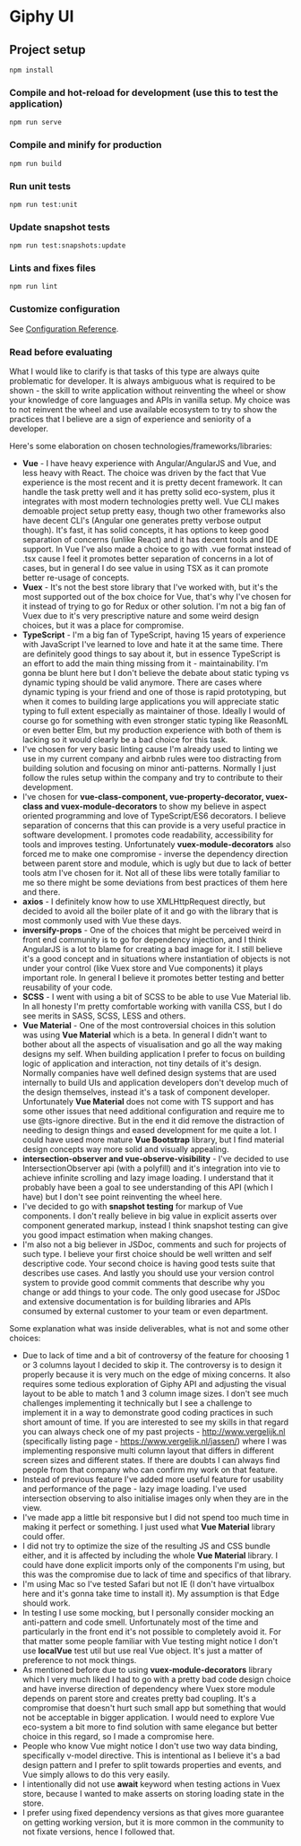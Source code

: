 # Giphy UI

## Project setup
```
npm install
```

### Compile and hot-reload for development (use this to test the application)
```
npm run serve
```

### Compile and minify for production
```
npm run build
```

### Run unit tests
```
npm run test:unit
```

### Update snapshot tests
```
npm run test:snapshots:update
```

### Lints and fixes files
```
npm run lint
```

### Customize configuration
See [Configuration Reference](https://cli.vuejs.org/config/).

### Read before evaluating

What I would like to clarify is that tasks of this type are always quite problematic for developer. It is always ambiguous
what is required to be shown - the skill to write application without reinventing the wheel or show your knowledge of core
languages and APIs in vanilla setup. My choice was to not reinvent the wheel and use available ecosystem to try to show
the practices that I believe are a sign of experience and seniority of a developer.

Here's some elaboration on chosen technologies/frameworks/libraries:
   * **Vue** - I have heavy experience with Angular/AngularJS and Vue, and less heavy with React. The choice was driven by the
     fact that Vue experience is the most recent and it is pretty decent framework. It can handle the task pretty well 
     and it has pretty solid eco-system, plus it integrates with most modern technologies pretty well. Vue CLI makes demoable
     project setup pretty easy, though two other frameworks also have decent CLI's (Angular one generates pretty verbose
     output though). It's fast, it has solid concepts, it has options to keep good separation of concerns (unlike React)
     and it has decent tools and IDE support. In Vue I've also made a choice to go with .vue format instead of .tsx cause
     I feel it promotes better separation of concerns in a lot of cases, but in general I do see value in using TSX as it
     can promote better re-usage of concepts.
   * **Vuex** - It's not the best store library that I've worked with, but it's the most supported out of the box choice 
     for Vue, that's why I've chosen for it instead of trying to go for Redux or other solution. I'm not a big fan of Vuex
     due to it's very prescriptive nature and some weird design choices, but it was a place for compromise.
   * **TypeScript** - I'm a big fan of TypeScript, having 15 years of experience with JavaScript I've learned to love and hate
     it at the same time. There are definitely good things to say about it, but in essence TypeScript is an effort to add
     the main thing missing from it - maintainability. I'm gonna be blunt here but I don't believe the debate about static
     typing vs dynamic typing should be valid anymore. There are cases where dynamic typing is your friend and one of those
     is rapid prototyping, but when it comes to building large applications you will appreciate static typing to full extent
     especially as maintainer of those. Ideally I would of course go for something with even stronger static typing like
     ReasonML or even better Elm, but my production experience with both of them is lacking so it would clearly be a bad
     choice for this task.
   * I've chosen for very basic linting cause I'm already used to linting we use in my current company and airbnb rules
     were too distracting from building solution and focusing on minor anti-patterns. Normally I just follow the rules
     setup within the company and try to contribute to their development.
   * I've chosen for **vue-class-component, vue-property-decorator, vuex-class and vuex-module-decorators** to show my
     believe in aspect oriented programming and love of TypeScript/ES6 decorators. I believe separation of concerns that
     this can provide is a very useful practice in software development. I promotes code readability, accessibility for
     tools and improves testing. Unfortunately **vuex-module-decorators** also forced me to make one compromise - inverse 
     the dependency direction between parent store and module, which is ugly but due to lack of better tools atm I've 
     chosen for it. Not all of these libs were totally familiar to me so there might be some deviations from best practices
     of them here and there.
   * **axios** - I definitely know how to use XMLHttpRequest directly, but decided to avoid all the boiler plate of it and
     go with the library that is most commonly used with Vue these days.
   * **inversify-props** - One of the choices that might be perceived weird in front end community is to go for dependency
     injection, and I think AngularJS is a lot to blame for creating a bad image for it. I still believe it's a good concept
     and in situations where instantiation of objects is not under your control (like Vuex store and Vue components) it
     plays important role. In general I believe it promotes better testing and better reusability of your code.
   * **SCSS** - I went with using a bit of SCSS to be able to use Vue Material lib. In all honesty I'm pretty comfortable
     working with vanilla CSS, but I do see merits in SASS, SCSS, LESS and others.
   * **Vue Material** - One of the most controversial choices in this solution was using **Vue Material** which is a beta.
     In general I didn't want to bother about all the aspects of visualisation and go all the way making designs my self.
     When building application I prefer to focus on building logic of application and interaction, not tiny details of
     it's design. Normally companies have well defined design systems that are used internally to build UIs and application
     developers don't develop much of the design themselves, instead it's a task of component developer. Unfortunately
     **Vue Material** does not come with TS support and has some other issues that need additional configuration and require
     me to use @ts-ignore directive. But in the end it did remove the distraction of needing to design things and eased
     development for me quite a lot. I could have used more mature **Vue Bootstrap** library, but I find material design
     concepts way more solid and visually appealing.
   * **intersection-observer and vue-observe-visibility** - I've decided to use IntersectionObserver api (with a polyfill)
     and it's integration into vie to achieve infinite scrolling and lazy image loading. I understand that it probably have
     been a goal to see understanding of this API (which I have) but I don't see point reinventing the wheel here.
   * I've decided to go with **snapshot testing** for markup of Vue components. I don't really believe in big value in
     explicit asserts over component generated markup, instead I think snapshot testing can give you good impact estimation
     when making changes.
   * I'm also not a big believer in JSDoc, comments and such for projects of such type. I believe your first choice should be
     well written and self descriptive code. Your second choice is having good tests suite that describes use cases. And
     lastly you should use your version control system to provide good commit comments that describe why you change or add
     things to your code. The only good usecase for JSDoc and extensive documentation is for building libraries and APIs
     consumed by external customer to your team or even department.

Some explanation what was inside deliverables, what is not and some other choices:
   * Due to lack of time and a bit of controversy of the feature for choosing 1 or 3 columns layout I decided to skip it.
     The controversy is to design it properly because it is very much on the edge of mixing concerns. It also requires
     some tedious exploration of Giphy API and adjusting the visual layout to be able to match 1 and 3 column image sizes.
     I don't see much challenges implementing it technically but I see a challenge to implement it in a way to demonstrate
     good coding practices in such short amount of time. If you are interested to see my skills in that regard you can
     always check one of my past projects - http://www.vergelijk.nl (specifically listing page - https://www.vergelijk.nl/jassen/)
     where I was implementing responsive multi column layout that differs in different screen sizes and different states.
     If there are doubts I can always find people from that company who can confirm my work on that feature.
   * Instead of previous feature I've added more useful feature for usability and performance of the page - lazy image
     loading. I've used intersection observing to also initialise images only when they are in the view.
   * I've made app a little bit responsive but I did not spend too much time in making it perfect or something. I just used
     what **Vue Material** library could offer.
   * I did not try to optimize the size of the resulting JS and CSS bundle either, and it is affected by including the whole
     **Vue Material** library. I could have done explicit imports only of the components I'm using, but this was the compromise
     due to lack of time and specifics of that library.
   * I'm using Mac so I've tested Safari but not IE (I don't have virtualbox here and it's gonna take time to install it).
     My assumption is that Edge should work.
   * In testing I use some mocking, but I personally consider mocking an anti-pattern and code smell. Unfortunately most
     of the time and particularly in the front end it's not possible to completely avoid it. For that matter some people
     familiar with Vue testing might notice I don't use **localVue** test util but use real Vue object. It's just a matter
     of preference to not mock things.
   * As mentioned before due to using **vuex-module-decorators** library which I very much liked I had to go with a pretty
     bad code design choice and have inverse direction of dependency where Vuex store module depends on parent store and 
     creates pretty bad coupling. It's a compromise that doesn't hurt such small app but something that would not be 
     acceptable in bigger application. I would need to explore Vue eco-system a bit more to find solution with same 
     elegance but better choice in this regard, so I made a compromise here.
   * People who know Vue might notice I don't use two way data binding, specifically v-model directive. This is intentional
     as I believe it's a bad design pattern and I prefer to split towards properties and events, and Vue simply allows to
     do this very easily.
   * I intentionally did not use **await** keyword when testing actions in Vuex store, because I wanted to make asserts
     on storing loading state in the store.
   * I prefer using fixed dependency versions as that gives more guarantee on getting working version, but it is more common
     in the community to not fixate versions, hence I followed that.
